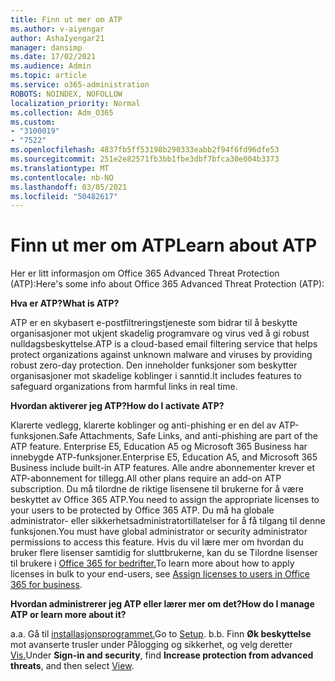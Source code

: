 ```yaml
---
title: Finn ut mer om ATP
ms.author: v-aiyengar
author: AshaIyengar21
manager: dansimp
ms.date: 17/02/2021
ms.audience: Admin
ms.topic: article
ms.service: o365-administration
ROBOTS: NOINDEX, NOFOLLOW
localization_priority: Normal
ms.collection: Adm_O365
ms.custom:
- "3100019"
- "7522"
ms.openlocfilehash: 4837fb5ff53198b290333eabb2f94f6fd96dfe53
ms.sourcegitcommit: 251e2e82571fb3bb1fbe3dbf7bfca30e004b3373
ms.translationtype: MT
ms.contentlocale: nb-NO
ms.lasthandoff: 03/05/2021
ms.locfileid: "50482617"
---
```

# <a name="learn-about-atp"></a><span data-ttu-id="32fa3-102">Finn ut mer om ATP</span><span class="sxs-lookup"><span data-stu-id="32fa3-102">Learn about ATP</span></span>

<span data-ttu-id="32fa3-103">Her er litt informasjon om Office 365 Advanced Threat Protection (ATP):</span><span class="sxs-lookup"><span data-stu-id="32fa3-103">Here's some info about Office 365 Advanced Threat Protection (ATP):</span></span>

<span data-ttu-id="32fa3-104">**Hva er ATP?**</span><span class="sxs-lookup"><span data-stu-id="32fa3-104">**What is ATP?**</span></span>

<span data-ttu-id="32fa3-105">ATP er en skybasert e-postfiltreringstjeneste som bidrar til å beskytte organisasjoner mot ukjent skadelig programvare og virus ved å gi robust nulldagsbeskyttelse.</span><span class="sxs-lookup"><span data-stu-id="32fa3-105">ATP is a cloud-based email filtering service that helps protect organizations against unknown malware and viruses by providing robust zero-day protection.</span></span> <span data-ttu-id="32fa3-106">Den inneholder funksjoner som beskytter organisasjoner mot skadelige koblinger i sanntid.</span><span class="sxs-lookup"><span data-stu-id="32fa3-106">It includes features to safeguard organizations from harmful links in real time.</span></span>

<span data-ttu-id="32fa3-107">**Hvordan aktiverer jeg ATP?**</span><span class="sxs-lookup"><span data-stu-id="32fa3-107">**How do I activate ATP?**</span></span>

<span data-ttu-id="32fa3-108">Klarerte vedlegg, klarerte koblinger og anti-phishing er en del av ATP-funksjonen.</span><span class="sxs-lookup"><span data-stu-id="32fa3-108">Safe Attachments, Safe Links, and anti-phishing are part of the ATP feature.</span></span> <span data-ttu-id="32fa3-109">Enterprise E5, Education A5 og Microsoft 365 Business har innebygde ATP-funksjoner.</span><span class="sxs-lookup"><span data-stu-id="32fa3-109">Enterprise E5, Education A5, and Microsoft 365 Business include built-in ATP features.</span></span> <span data-ttu-id="32fa3-110">Alle andre abonnementer krever et ATP-abonnement for tillegg.</span><span class="sxs-lookup"><span data-stu-id="32fa3-110">All other plans require an add-on ATP subscription.</span></span> <span data-ttu-id="32fa3-111">Du må tilordne de riktige lisensene til brukerne for å være beskyttet av Office 365 ATP.</span><span class="sxs-lookup"><span data-stu-id="32fa3-111">You need to assign the appropriate licenses to your users to be protected by Office 365 ATP.</span></span> <span data-ttu-id="32fa3-112">Du må ha globale administrator- eller sikkerhetsadministratortillatelser for å få tilgang til denne funksjonen.</span><span class="sxs-lookup"><span data-stu-id="32fa3-112">You must have global administrator or security administrator permissions to access this feature.</span></span> <span data-ttu-id="32fa3-113">Hvis du vil lære mer om hvordan du bruker flere lisenser samtidig for sluttbrukerne, kan du se Tilordne lisenser til brukere i [Office 365 for bedrifter.](https://go.microsoft.com/fwlink/?linkid=2093435)</span><span class="sxs-lookup"><span data-stu-id="32fa3-113">To learn more about how to apply licenses in bulk to your end-users, see [Assign licenses to users in Office 365 for business](https://go.microsoft.com/fwlink/?linkid=2093435).</span></span>

<span data-ttu-id="32fa3-114">**Hvordan administrerer jeg ATP eller lærer mer om det?**</span><span class="sxs-lookup"><span data-stu-id="32fa3-114">**How do I manage ATP or learn more about it?**</span></span>

<span data-ttu-id="32fa3-115">a.</span><span class="sxs-lookup"><span data-stu-id="32fa3-115">a.</span></span> <span data-ttu-id="32fa3-116">Gå til [installasjonsprogrammet.](https://go.microsoft.com/fwlink/p/?linkid=2075721)</span><span class="sxs-lookup"><span data-stu-id="32fa3-116">Go to [Setup](https://go.microsoft.com/fwlink/p/?linkid=2075721).</span></span>
<span data-ttu-id="32fa3-117">b.</span><span class="sxs-lookup"><span data-stu-id="32fa3-117">b.</span></span> <span data-ttu-id="32fa3-118">Finn **Øk beskyttelse** mot avanserte trusler under Pålogging og sikkerhet, og velg deretter [Vis.](https://go.microsoft.com/fwlink/?linkid=2109302)</span><span class="sxs-lookup"><span data-stu-id="32fa3-118">Under **Sign-in and security**, find **Increase protection from advanced threats**, and then select [View](https://go.microsoft.com/fwlink/?linkid=2109302).</span></span>

